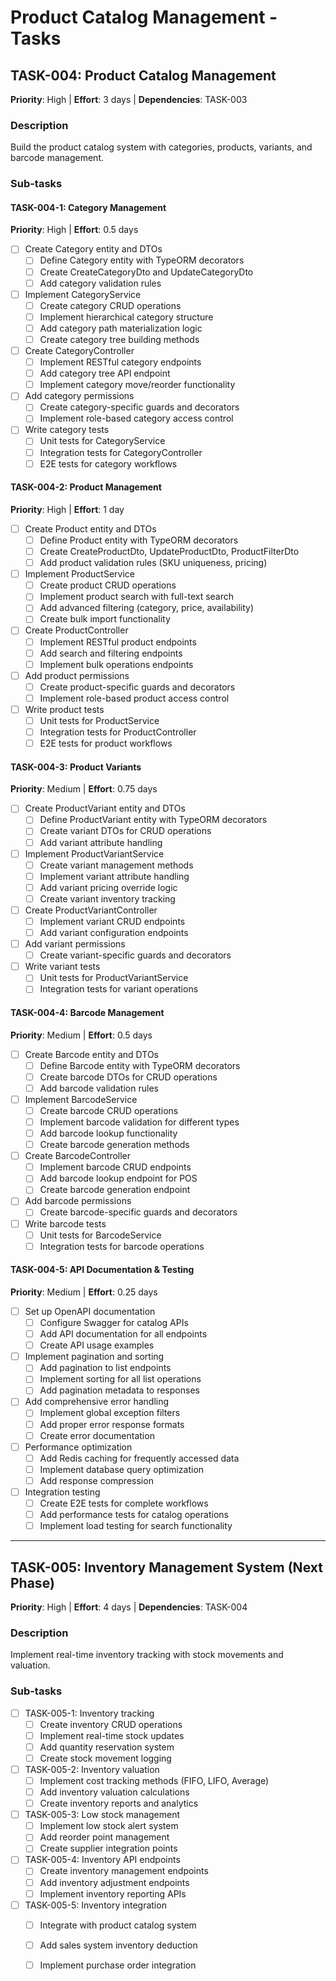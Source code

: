 # Product Catalog Management - Tasks

## TASK-004: Product Catalog Management
**Priority**: High | **Effort**: 3 days | **Dependencies**: TASK-003

### Description
Build the product catalog system with categories, products, variants, and barcode management.

### Sub-tasks

#### TASK-004-1: Category Management
**Priority**: High | **Effort**: 0.5 days

- [ ] Create Category entity and DTOs
  - [ ] Define Category entity with TypeORM decorators
  - [ ] Create CreateCategoryDto and UpdateCategoryDto
  - [ ] Add category validation rules

- [ ] Implement CategoryService
  - [ ] Create category CRUD operations
  - [ ] Implement hierarchical category structure
  - [ ] Add category path materialization logic
  - [ ] Create category tree building methods

- [ ] Create CategoryController
  - [ ] Implement RESTful category endpoints
  - [ ] Add category tree API endpoint
  - [ ] Implement category move/reorder functionality

- [ ] Add category permissions
  - [ ] Create category-specific guards and decorators
  - [ ] Implement role-based category access control

- [ ] Write category tests
  - [ ] Unit tests for CategoryService
  - [ ] Integration tests for CategoryController
  - [ ] E2E tests for category workflows

#### TASK-004-2: Product Management
**Priority**: High | **Effort**: 1 day

- [ ] Create Product entity and DTOs
  - [ ] Define Product entity with TypeORM decorators
  - [ ] Create CreateProductDto, UpdateProductDto, ProductFilterDto
  - [ ] Add product validation rules (SKU uniqueness, pricing)

- [ ] Implement ProductService
  - [ ] Create product CRUD operations
  - [ ] Implement product search with full-text search
  - [ ] Add advanced filtering (category, price, availability)
  - [ ] Create bulk import functionality

- [ ] Create ProductController
  - [ ] Implement RESTful product endpoints
  - [ ] Add search and filtering endpoints
  - [ ] Implement bulk operations endpoints

- [ ] Add product permissions
  - [ ] Create product-specific guards and decorators
  - [ ] Implement role-based product access control

- [ ] Write product tests
  - [ ] Unit tests for ProductService
  - [ ] Integration tests for ProductController
  - [ ] E2E tests for product workflows

#### TASK-004-3: Product Variants
**Priority**: Medium | **Effort**: 0.75 days

- [ ] Create ProductVariant entity and DTOs
  - [ ] Define ProductVariant entity with TypeORM decorators
  - [ ] Create variant DTOs for CRUD operations
  - [ ] Add variant attribute handling

- [ ] Implement ProductVariantService
  - [ ] Create variant management methods
  - [ ] Implement variant attribute handling
  - [ ] Add variant pricing override logic
  - [ ] Create variant inventory tracking

- [ ] Create ProductVariantController
  - [ ] Implement variant CRUD endpoints
  - [ ] Add variant configuration endpoints

- [ ] Add variant permissions
  - [ ] Create variant-specific guards and decorators

- [ ] Write variant tests
  - [ ] Unit tests for ProductVariantService
  - [ ] Integration tests for variant operations

#### TASK-004-4: Barcode Management
**Priority**: Medium | **Effort**: 0.5 days

- [ ] Create Barcode entity and DTOs
  - [ ] Define Barcode entity with TypeORM decorators
  - [ ] Create barcode DTOs for CRUD operations
  - [ ] Add barcode validation rules

- [ ] Implement BarcodeService
  - [ ] Create barcode CRUD operations
  - [ ] Implement barcode validation for different types
  - [ ] Add barcode lookup functionality
  - [ ] Create barcode generation methods

- [ ] Create BarcodeController
  - [ ] Implement barcode CRUD endpoints
  - [ ] Add barcode lookup endpoint for POS
  - [ ] Create barcode generation endpoint

- [ ] Add barcode permissions
  - [ ] Create barcode-specific guards and decorators

- [ ] Write barcode tests
  - [ ] Unit tests for BarcodeService
  - [ ] Integration tests for barcode operations

#### TASK-004-5: API Documentation & Testing
**Priority**: Medium | **Effort**: 0.25 days

- [ ] Set up OpenAPI documentation
  - [ ] Configure Swagger for catalog APIs
  - [ ] Add API documentation for all endpoints
  - [ ] Create API usage examples

- [ ] Implement pagination and sorting
  - [ ] Add pagination to list endpoints
  - [ ] Implement sorting for all list operations
  - [ ] Add pagination metadata to responses

- [ ] Add comprehensive error handling
  - [ ] Implement global exception filters
  - [ ] Add proper error response formats
  - [ ] Create error documentation

- [ ] Performance optimization
  - [ ] Add Redis caching for frequently accessed data
  - [ ] Implement database query optimization
  - [ ] Add response compression

- [ ] Integration testing
  - [ ] Create E2E tests for complete workflows
  - [ ] Add performance tests for catalog operations
  - [ ] Implement load testing for search functionality

---

## TASK-005: Inventory Management System (Next Phase)
**Priority**: High | **Effort**: 4 days | **Dependencies**: TASK-004

### Description
Implement real-time inventory tracking with stock movements and valuation.

### Sub-tasks
- [ ] TASK-005-1: Inventory tracking
  - [ ] Create inventory CRUD operations
  - [ ] Implement real-time stock updates
  - [ ] Add quantity reservation system
  - [ ] Create stock movement logging

- [ ] TASK-005-2: Inventory valuation
  - [ ] Implement cost tracking methods (FIFO, LIFO, Average)
  - [ ] Add inventory valuation calculations
  - [ ] Create inventory reports and analytics

- [ ] TASK-005-3: Low stock management
  - [ ] Implement low stock alert system
  - [ ] Add reorder point management
  - [ ] Create supplier integration points

- [ ] TASK-005-4: Inventory API endpoints
  - [ ] Create inventory management endpoints
  - [ ] Add inventory adjustment endpoints
  - [ ] Implement inventory reporting APIs

- [ ] TASK-005-5: Inventory integration
  - [ ] Integrate with product catalog system
  - [ ] Add sales system inventory deduction
  - [ ] Implement purchase order integration


